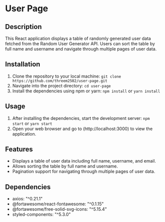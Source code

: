 # User Page


## Description
This React application displays a table of randomly generated user data fetched from the Random User Generator API. Users can sort the table by full name and username and navigate through multiple pages of user data.
## Installation

1. Clone the repository to your local machine:
`git clone https://github.com/threem2502/user-page.git`
2. Navigate into the project directory:
`cd user-page`
3. Install the dependencies using npm or yarn: `npm install` or `yarn install`
## Usage
1. After installing the dependencies, start the development server: `npm start` or `yarn start`
2. Open your web browser and go to (http://localhost:3000) to view the application.

## Features
- Displays a table of user data including full name, username, and email.
- Allows sorting the table by full name and username.
- Pagination support for navigating through multiple pages of user data.

## Dependencies
- axios: "^0.21.1"
- @fortawesome/react-fontawesome: "^0.1.15"
- @fortawesome/free-solid-svg-icons: "^5.15.4"
- styled-components: "^5.3.0"
